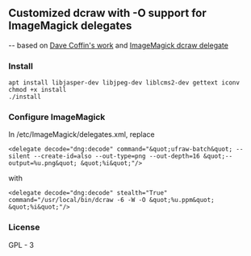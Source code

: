 ## Customized dcraw with -O support for ImageMagick delegates
-- based on [Dave Coffin's work](http://www.cybercom.net/~dcoffin/dcraw/) and [ImageMagick dcraw delegate](http://www.imagemagick.org/download/delegates/dcraw-9.26.0.tar.gz)

### Install
```
apt install libjasper-dev libjpeg-dev liblcms2-dev gettext iconv
chmod +x install
./install
```

### Configure ImageMagick
In /etc/ImageMagick/delegates.xml, replace

`<delegate decode="dng:decode" command="&quot;ufraw-batch&quot; --silent --create-id=also --out-type=png --out-depth=16 &quot;--output=%u.png&quot; &quot;%i&quot;"/>`

with

`<delegate decode="dng:decode" stealth="True" command="/usr/local/bin/dcraw -6 -W -O &quot;%u.ppm&quot; &quot;%i&quot;"/>`

### License
GPL - 3
